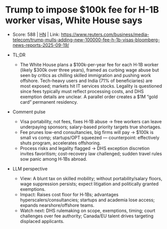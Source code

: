 # Trump to impose $100k fee for H-1B worker visas, White House says

- Score: 588 | [HN](https://news.ycombinator.com/item?id=45305845) | Link: https://www.reuters.com/business/media-telecom/trump-mulls-adding-new-100000-fee-h-1b-visas-bloomberg-news-reports-2025-09-19/

- TL;DR
    - The White House plans a $100k-per-year fee for each H‑1B worker (likely $300k over three years), framed as curbing wage abuse but seen by critics as chilling skilled immigration and pushing work offshore. Tech-heavy users and India (71% of beneficiaries) are most exposed; markets hit IT services stocks. Legality is questioned since fees typically must reflect processing costs, and DHS exemption details are unclear. A parallel order creates a $1M “gold card” permanent residency.

- Comment pulse
    - Visa portability, not fees, fixes H‑1B abuse → free workers can leave underpaying sponsors; salary-based priority targets true shortages.
    - Fee prunes low-end consultancies, big firms will pay → $100k is small vs comp; startups/OPT squeezed — counterpoint: effectively shuts program, accelerates offshoring.
    - Process risks and legality flagged → DHS exception discretion invites favoritism; cost-recovery law challenged; sudden travel rules sow panic among H‑1Bs abroad.

- LLM perspective
    - View: A blunt tax on skilled mobility; without portability/salary floors, wage suppression persists; expect litigation and politically granted exemptions.
    - Impact: Raises cost floor for H‑1Bs; advantages hyperscalers/consultancies; startups and academia lose access; expands nearshore/offshore teams.
    - Watch next: DHS rulemaking on scope, exemptions, timing; court challenges over fee authority; Canada/EU talent drives targeting displaced applicants.
